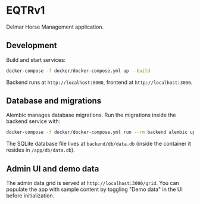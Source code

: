 # EQTRv1

Delmar Horse Management application.

## Development

Build and start services:

```bash
docker-compose -f docker/docker-compose.yml up --build
```

Backend runs at `http://localhost:8000`, frontend at `http://localhost:3000`.

## Database and migrations

Alembic manages database migrations. Run the migrations inside the backend
service with:

```bash
docker-compose -f docker/docker-compose.yml run --rm backend alembic upgrade head
```

The SQLite database file lives at `backend/db/data.db` (inside the container it
resides in `/app/db/data.db`).

## Admin UI and demo data

The admin data grid is served at `http://localhost:3000/grid`. You can populate
the app with sample content by toggling "Demo data" in the UI before
initialization.

